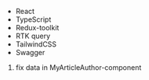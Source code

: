 - React
- TypeScript
- Redux-toolkit
- RTK query
- TailwindCSS
- Swagger


1. fix data in MyArticleAuthor-component